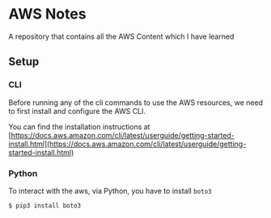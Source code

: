 # AWS Notes

A repository that contains all the AWS Content which I have learned

## Setup

### CLI

Before running any of the cli commands to use the AWS resources, we need to first install and configure the AWS CLI.

You can find the installation instructions at [https://docs.aws.amazon.com/cli/latest/userguide/getting-started-install.html](https://docs.aws.amazon.com/cli/latest/userguide/getting-started-install.html)

### Python

To interact with the aws, via Python, you have to install `boto3`

```bash
$ pip3 install boto3
```